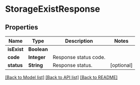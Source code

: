 ﻿
# StorageExistResponse


## Properties
Name | Type | Description | Notes
------------ | ------------- | ------------- | -------------
**isExist** | **Boolean** |  | 
**code** | **Integer** | Response status code. | 
**status** | **String** | Response status. | [optional]


[[Back to Model list]](../../README.md#documentation-for-models) [[Back to API list]](../../README.md#documentation-for-api-endpoints) [[Back to README]](../../README.md)


